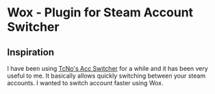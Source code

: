 # Wox - Plugin for Steam Account Switcher

## Inspiration
I have been using [TcNo's Acc Switcher](https://github.com/TcNobo/TcNo-Acc-Switcher) for a while and it has been very useful to me. It basically allows quickly switching between your steam accounts. I wanted to switch account faster using Wox.
